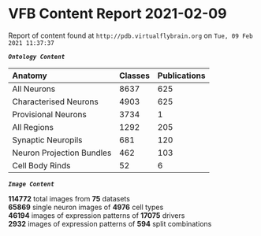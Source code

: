 
VFB Content Report 2021-02-09
=============================


Report of content found at ``http://pdb.virtualflybrain.org`` on ``Tue, 09 Feb 2021 11:37:37``  
  
***``Ontology Content``***  

|Anatomy|Classes|Publications|
| :--- | :--- | :--- |
|All Neurons|8637|625|
|Characterised Neurons|4903|625|
|Provisional Neurons|3734|1|
|All Regions|1292|205|
|Synaptic Neuropils|681|120|
|Neuron Projection Bundles|462|103|
|Cell Body Rinds|52|6|
  
  
***``Image Content``***  
  
**114772** total images from **75** datasets  
**65869** single neuron images of **4976** cell types  
**46194** images of expression patterns of **17075** drivers  
**2932** images of expression patterns of **594** split combinations